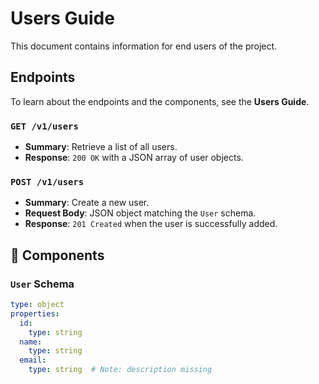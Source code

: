 # Users Guide

This document contains information for end users of the project.


## Endpoints

To learn about the endpoints and the components, see the **Users Guide**.

### `GET /v1/users`
- **Summary**: Retrieve a list of all users.
- **Response**: `200 OK` with a JSON array of user objects.

### `POST /v1/users`
- **Summary**: Create a new user.
- **Request Body**: JSON object matching the `User` schema.
- **Response**: `201 Created` when the user is successfully added.

## 🧩 Components

### `User` Schema
```yaml
type: object
properties:
  id:
    type: string
  name:
    type: string
  email:
    type: string  # Note: description missing
